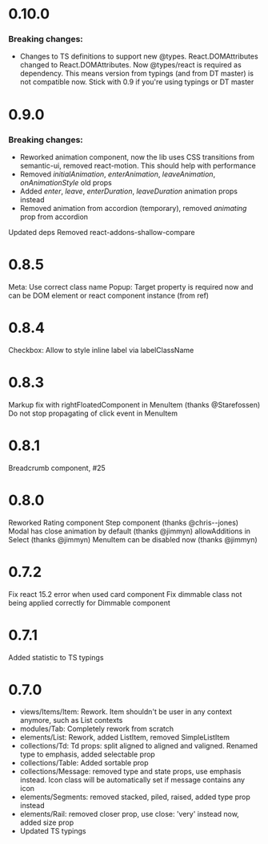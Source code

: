 # 0.10.0
### Breaking changes:
* Changes to TS definitions to support new @types. React.DOMAttributes changed to React.DOMAttributes<HTMLElement>. Now @types/react is required as dependency. This means version from typings (and from DT master) is not compatible now. Stick with 0.9 if you're using typings or DT master 

# 0.9.0
### Breaking changes:

* Reworked animation component, now the lib uses CSS transitions from semantic-ui, removed react-motion. This should help with performance
* Removed *initialAnimation*, *enterAnimation*, *leaveAnimation*, *onAnimationStyle* old props
* Added *enter*, *leave*, *enterDuration*, *leaveDuration* animation props instead
* Removed animation from accordion (temporary), removed *animating* prop from accordion

Updated deps
Removed react-addons-shallow-compare


# 0.8.5
Meta: Use correct class name
Popup: Target property is required now and can be DOM element or react component instance (from ref)

# 0.8.4
Checkbox: Allow to style inline label via labelClassName

# 0.8.3
Markup fix with rightFloatedComponent in MenuItem (thanks @Starefossen)
Do not stop propagating of click event in MenuItem

# 0.8.1
Breadcrumb component, #25

# 0.8.0
Reworked Rating component
Step component (thanks @chris--jones)
Modal has close animation by default (thanks @jimmyn)
allowAdditions in Select (thanks @jimmyn)
MenuItem can be disabled now (thanks @jimmyn)


# 0.7.2
Fix react 15.2 error when used card component
Fix dimmable class not being applied correctly for Dimmable component

# 0.7.1
Added statistic to TS typings

# 0.7.0
* views/Items/Item: Rework. Item shouldn't be user in any context anymore, such as List contexts
* modules/Tab: Completely rework from scratch
* elements/List: Rework, added ListItem, removed SimpleListItem
* collections/Td: Td props: split aligned to aligned and valigned. Renamed type to emphasis, added selectable prop
* collections/Table: Added sortable prop
* collections/Message: removed type and state props, use emphasis instead. Icon class will be automatically set if message contains any icon
* elements/Segments: removed stacked, piled, raised, added type prop instead
* elements/Rail: removed closer prop, use close: 'very' instead now, added size prop
* Updated TS typings
